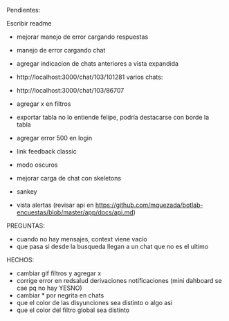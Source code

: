 Pendientes:

Escribir readme

- mejorar manejo de error cargando respuestas
- manejo de error cargando chat
- agregar indicacion de chats anteriores a vista expandida
- http://localhost:3000/chat/103/101281
varios chats:
- http://localhost:3000/chat/103/86707

- agregar x en filtros
- exportar tabla no lo entiende felipe, podría destacarse con borde la tabla
- agregar error 500 en login
- link feedback classic
- modo oscuros
- mejorar carga de chat con skeletons
- sankey
- vista alertas (revisar api en https://github.com/mquezada/botlab-encuestas/blob/master/app/docs/api.md)

PREGUNTAS:
- cuando no hay mensajes, context viene vacío
- que pasa si desde la busqueda llegan a un chat que no es el ultimo

HECHOS:
- cambiar gif filtros y agregar x
- corrige error en redsalud derivaciones notificaciones (mini dahboard se cae pq no hay YESNO)
- cambiar * por negrita en chats
- que el color de las disyunciones sea distinto o algo asi
- que el color del filtro global sea distinto
